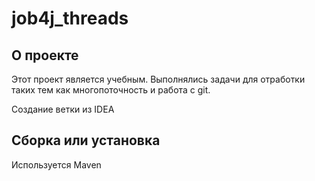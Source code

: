 # job4j_threads

## О проекте
Этот проект является учебным. Выполнялись задачи для отработки таких тем как многопоточность и работа с git.

Создание ветки из IDEA

## Сборка или установка
Используется Maven